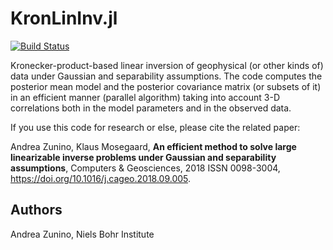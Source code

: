 # KronLinInv.jl

[![Build Status](https://travis-ci.com/inverseproblem/KronLinInv.jl.svg?branch=master)](https://travis-ci.com/inverseproblem/KronLinInv.jl)


Kronecker-product-based linear inversion of geophysical (or other kinds of) data under Gaussian and separability assumptions. 
The code computes the posterior mean model and the posterior covariance matrix (or subsets of it) in an efficient manner (parallel algorithm) taking into account 3-D correlations both in the model parameters and in the observed data.

If you use this code for research or else, please cite the related paper:
 
Andrea Zunino, Klaus Mosegaard,
**An efficient method to solve large linearizable inverse problems under Gaussian and separability assumptions**,
Computers & Geosciences, 2018
ISSN 0098-3004, <https://doi.org/10.1016/j.cageo.2018.09.005>.

## Authors
Andrea Zunino, 
Niels Bohr Institute
